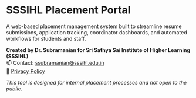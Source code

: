 # SSSIHL Placement Portal

A web-based placement management system built to streamline resume submissions, application tracking, coordinator dashboards, and automated workflows for students and staff.

**Created by Dr. Subramanian for Sri Sathya Sai Institute of Higher Learning (SSSIHL)**  
📫 Contact: ssubramanian@sssihl.edu.in  
📜 [Privacy Policy](https://yourdomain.com/privacy-policy.pdf)

_This tool is designed for internal placement processes and not open to the public._
